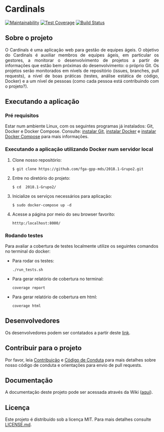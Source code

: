 # Cardinals

[![Maintainability](https://api.codeclimate.com/v1/badges/eed50c895d14a830236a/maintainability)](https://codeclimate.com/github/fga-gpp-mds/2018.1-Cardinals/maintainability)
[![Test Coverage](https://api.codeclimate.com/v1/badges/eed50c895d14a830236a/test_coverage)](https://codeclimate.com/github/fga-gpp-mds/2018.1-Cardinals/test_coverage)
[![Build Status](https://travis-ci.org/fga-gpp-mds/2018.1-Cardinals.svg?branch=master)](https://travis-ci.org/fga-gpp-mds/2018.1-Cardinals)

## Sobre o projeto

<p align="justify">O Cardinals é uma aplicação web para gestão de equipes ágeis. O objetivo do Cardinals é auxiliar membros de equipes ágeis, em particular os gestores, a monitorar o desenvolvimento de projetos a partir de informações que estão bem próximas do desenvolvimento: o próprio Git. Os projetos serão monitorados em nívels de repositório (issues, branches, pull requests), a nível de boas práticas (testes, análise estática de código, Docker) e a um nível de pessoas (como cada pessoa está contribuindo com o projeto?).</p>

## Executando a aplicação

### Pré requisitos

Estar num ambiente Linux, com os seguintes programas já instalados: Git, Docker e Docker Compose. Consulte: [instalar Git](https://gist.github.com/derhuerst/1b15ff4652a867391f03#file-linux-md), [instalar Docker](https://docs.docker.com/install/) e [instalar Docker Compose](https://docs.docker.com/compose/install/) para mais informações.

### Executando a aplicação utilizando Docker num servidor local

1. Clone nosso repositório:

    ``$ git clone https://github.com/fga-gpp-mds/2018.1-Grupo2.git``

2. Entre no diretório do projeto:

    ``$ cd  2018.1-Grupo2/``

3. Inicialize os serviços necessários para aplicação:

    ``$ sudo docker-compose up -d``

4. Acesse a página por meio do seu browser favorito:

    ``htttp:/localhost:8000/``

### Rodando testes

Para avaliar a cobertura de testes localmente utilize os seguintes comandos no terminal do docker:

* Para rodar os testes:

    ``./run_tests.sh``

* Para gerar relatório de cobertura no terminal:

    ``coverage report``

* Para gerar relatório de cobertura em html:

    ``coverage html``

## Desenvolvedores

Os desenvolvedores podem ser contatados a partir deste [link](https://github.com/fga-gpp-mds/2018.1-Grupo2/wiki).

## Contribuir para o projeto

Por favor, leia [Contribuição](https://github.com/fga-gpp-mds/2018.1-Grupo2/blob/master/CONTRIBUTING.md) e [Código de Conduta](https://github.com/fga-gpp-mds/2018.1-Grupo2/blob/master/CODE_OF_CONDUCT.md) para mais detalhes sobre nosso código de conduta e orientações para envio de pull requests.

## Documentação

A documentação deste projeto pode ser acessada através da Wiki ([aqui](https://github.com/fga-gpp-mds/2018.1-Grupo2/wiki)).

## Licença

Este projeto é distribuído sob a licença MIT. Para mais detalhes consulte [LICENSE.md](https://github.com/fga-gpp-mds/2018.1-Grupo2/blob/master/LICENSE).
